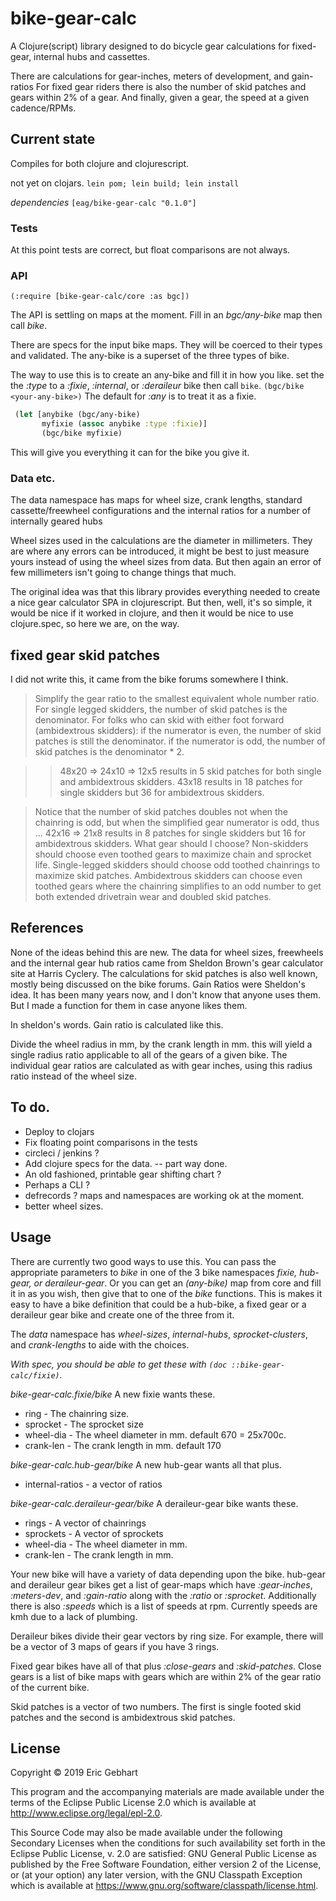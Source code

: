 # bike-gear-calc

A Clojure(script) library designed to do bicycle gear calculations
for fixed-gear, internal hubs and cassettes.

There are calculations for gear-inches, meters of development, and gain-ratios
For fixed gear riders there is also the number of skid patches 
and gears within 2% of a gear. And finally, given a gear, the speed at a
given cadence/RPMs.

## Current state

Compiles for both clojure and clojurescript. 

not yet on clojars.  `lein pom; lein build; lein install`

*dependencies*
`[eag/bike-gear-calc "0.1.0"]`

### Tests

At this point tests are correct, but float comparisons are not always.

### API

`(:require [bike-gear-calc/core :as bgc])`

The API is settling on maps at the moment.  Fill in an *bgc/any-bike* map
then call *bike*. 

There are specs for the input bike maps. They will be coerced to their types 
and validated. The any-bike is a superset of the three types of bike.

The way to use this is to create an any-bike and fill it in how you like. 
set the the *:type* to a _:fixie_, _:internal_, or _:deraileur_ bike
then call `bike`. `(bgc/bike <your-any-bike>)`  The default for _:any_ is
to treat it as a fixie.

```clojure
 (let [anybike (bgc/any-bike)
       myfixie (assoc anybike :type :fixie)]
       (bgc/bike myfixie)
```

This will give you everything it can for the bike you give it.

### Data etc.

The data namespace has maps for wheel size, crank lengths, standard
cassette/freewheel configurations and the internal ratios for a number
of internally geared hubs

Wheel sizes used in the calculations are the diameter in millimeters. 
They are where any errors can be introduced, it might be best to
just measure yours instead of using the wheel sizes from data. 
But then again an error of few millimeters isn't going to change things 
that much.

The original idea was that this library provides everything needed to create 
a nice gear calculator SPA in clojurescript. But then, well, it's so simple,
it would be nice if it worked in clojure, and then it would be nice to
use clojure.spec, so here we are, on the way.

## fixed gear skid patches

I did not write this, it came from the bike forums somewhere I think.

> Simplify the gear ratio to the smallest equivalent whole number ratio.
  For single legged skidders, the number of skid patches is the denominator.
  For folks who can skid with either foot forward (ambidextrous skidders):
  if the numerator is even, the number of skid patches is still the denominator.
  if the numerator is odd, the number of skid patches is the denominator * 2.

>> 48x20 => 24x10 => 12x5 results in 5 skid patches for both single and ambidextrous skidders.
>> 43x18 results in 18 patches for single skidders but 36 for ambidextrous skidders.

> Notice that the number of skid patches doubles not when the chainring is
  odd, but when the simplified gear numerator is odd, thus ... 42x16 =>
  21x8 results in 8 patches for single skidders but 16 for ambidextrous
  skidders. What gear should I choose? Non-skidders should choose even
  toothed gears to maximize chain and sprocket life. Single-legged
  skidders should choose odd toothed chainrings to maximize skid
  patches. Ambidextrous skidders can choose even toothed gears where the
  chainring simplifies to an odd number to get both extended drivetrain
  wear and doubled skid patches.


## References

None of the ideas behind this are new.  The data for wheel sizes,
freewheels and the internal gear hub ratios came from Sheldon Brown's
gear calculator site at Harris Cyclery. The calculations for skid
patches is also well known, mostly being discussed on the bike forums.
Gain Ratios were Sheldon's idea. It has been many years now, and I don't
know that anyone uses them. But I made a function for them
in case anyone likes them.

In sheldon's words.  Gain ratio is calculated like this.

Divide the wheel radius in mm, by the crank length in mm. this will
yield a single radius ratio applicable to all of the gears of a given
bike. The individual gear ratios are calculated as with gear inches,
using this radius ratio instead of the wheel size.


## To do.

 * Deploy to clojars
 * Fix floating point comparisons in the tests
 * circleci / jenkins ?
 * Add clojure specs for the data.  -- part way done.
 * An old fashioned, printable gear shifting chart ?
 * Perhaps a CLI ?
 * defrecords ?  maps and namespaces are working ok at the moment.
 * better wheel sizes.

## Usage

There are currently two good ways to use this. You can pass the appropriate
parameters to *bike* in one of the 3 bike namespaces 
_fixie, hub-gear, or deraileur-gear_. Or you can get an *(any-bike)* map from
core and fill it in as you wish, then give that to one of the *bike* 
functions. This is makes it easy to have a bike definition that could be
a hub-bike, a fixed gear or a deraileur gear bike and create one of the three
from it. 

The *data* namespace has _wheel-sizes_, _internal-hubs_, _sprocket-clusters_,
and _crank-lengths_ to aide with the choices. 

*With spec, you should be able to get these with `(doc ::bike-gear-calc/fixie)`.*

 _bike-gear-calc.fixie/bike_
A new fixie wants these. 
 * ring       - The chainring size.
 * sprocket   - The sprocket size
 * wheel-dia  - The wheel diameter in mm. default 670 = 25x700c.
 * crank-len  - The crank length in mm. default 170

 _bike-gear-calc.hub-gear/bike_
A new hub-gear wants all that plus. 
 * internal-ratios - a vector of ratios

_bike-gear-calc.deraileur-gear/bike_ 
A deraileur-gear bike wants these. 
 * rings       - A vector of chainrings
 * sprockets   - A vector of sprockets
 * wheel-dia   - The wheel diameter in mm.
 * crank-len   - The crank length in mm.
 
Your new bike will have a variety of data depending upon the bike.
hub-gear and deraileur gear bikes get a list of gear-maps which have
_:gear-inches_, _:meters-dev_, and _:gain-ratio_ along with the _:ratio_
or _:sprocket_.  Additionally there is also _:speeds_ which is a list of
speeds at rpm. Currently speeds are kmh due to a lack of plumbing.

Deraileur bikes divide their gear vectors by ring size. For example, 
there will be a vector of 3 maps of gears if you have 3 rings.
 
Fixed gear bikes have all of that plus _:close-gears_ and _:skid-patches_. 
Close gears is a list of bike maps with gears which are within 2% of the gear
ratio of the current bike.

Skid patches is a vector of two numbers. The first is single footed skid
patches and the second is ambidextrous skid patches.
 
 
## License

Copyright © 2019 Eric Gebhart

This program and the accompanying materials are made available under the
terms of the Eclipse Public License 2.0 which is available at
http://www.eclipse.org/legal/epl-2.0.

This Source Code may also be made available under the following Secondary
Licenses when the conditions for such availability set forth in the Eclipse
Public License, v. 2.0 are satisfied: GNU General Public License as published by
the Free Software Foundation, either version 2 of the License, or (at your
option) any later version, with the GNU Classpath Exception which is available
at https://www.gnu.org/software/classpath/license.html.
